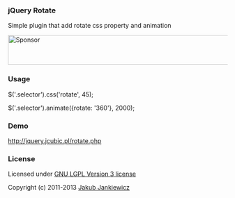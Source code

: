 ### jQuery Rotate

Simple plugin that add rotate css property and animation

<a href="https://app.codesponsor.io/link/mm9ExaTRnnyn4TH8MFkSL6zG/jcubic/jquery.rotate" rel="nofollow"><img src="https://app.codesponsor.io/embed/mm9ExaTRnnyn4TH8MFkSL6zG/jcubic/jquery.rotate.svg" style="width: 888px; height: 68px;" alt="Sponsor" /></a>

### Usage

$('.selector').css('rotate', 45);

$('.selector').animate({rotate: '360'}, 2000);

### Demo

<http://jquery.jcubic.pl/rotate.php>

### License

Licensed under [GNU LGPL Version 3 license](http://www.gnu.org/licenses/lgpl.html)

Copyright (c) 2011-2013 [Jakub Jankiewicz](http://jcubic.pl)
